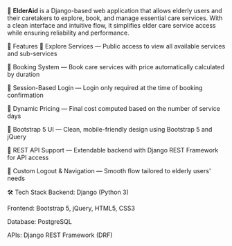 🧓 **ElderAid** is a Django-based web application that allows elderly users and their caretakers to explore, book, and manage essential care services. With a clean interface and intuitive flow, it simplifies elder care service access while ensuring reliability and performance.

🚀 Features
🧭 Explore Services — Public access to view all available services and sub-services

📝 Booking System — Book care services with price automatically calculated by duration

🔐 Session-Based Login — Login only required at the time of booking confirmation

🧮 Dynamic Pricing — Final cost computed based on the number of service days

🎨 Bootstrap 5 UI — Clean, mobile-friendly design using Bootstrap 5 and jQuery

🧾 REST API Support — Extendable backend with Django REST Framework for API access

💬 Custom Logout & Navigation — Smooth flow tailored to elderly users' needs

🛠️ Tech Stack
Backend: Django (Python 3)

Frontend: Bootstrap 5, jQuery, HTML5, CSS3

Database: PostgreSQL

APIs: Django REST Framework (DRF)

